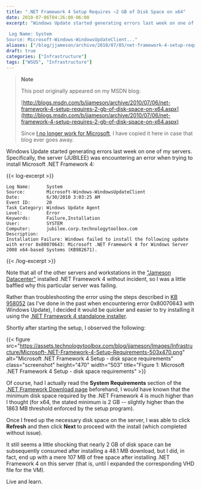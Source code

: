 ```yaml
---
title: ".NET Framework 4 Setup Requires ~2 GB of Disk Space on x64"
date: 2010-07-06T04:26:00-06:00
excerpt: "Windows Update started generating errors last week on one of my servers. Specifically, the server (JUBILEE) was encountering an error when trying to install Microsoft .NET Framework 4: 
 
 Log Name: System
Source: Microsoft-Windows-WindowsUpdateClient..."
aliases: ["/blog/jjameson/archive/2010/07/05/net-framework-4-setup-requires-2-gb-of-disk-space-on-x64.aspx", "/blog/jjameson/archive/2010/07/06/net-framework-4-setup-requires-2-gb-of-disk-space-on-x64.aspx"]
draft: true
categories: ["Infrastructure"]
tags: ["WSUS", "Infrastructure"]
---
```


> **Note**
>
> This post originally appeared on my MSDN blog:
>
> [http://blogs.msdn.com/b/jjameson/archive/2010/07/06/net-framework-4-setup-requires-2-gb-of-disk-space-on-x64.aspx](http://blogs.msdn.com/b/jjameson/archive/2010/07/06/net-framework-4-setup-requires-2-gb-of-disk-space-on-x64.aspx)
>
> Since
> [I no longer work for Microsoft](/blog/jjameson/2011/09/02/last-day-with-microsoft),
> I have copied it here in case that blog ever goes away.

Windows Update started generating errors last week on one of my servers.
Specifically, the server (JUBILEE) was encountering an error when trying to
install Microsoft .NET Framework 4:

{{< log-excerpt >}}

```
Log Name:      System
Source:        Microsoft-Windows-WindowsUpdateClient
Date:          6/30/2010 3:03:25 AM
Event ID:      20
Task Category: Windows Update Agent
Level:         Error
Keywords:      Failure,Installation
User:          SYSTEM
Computer:      jubilee.corp.technologytoolbox.com
Description:
Installation Failure: Windows failed to install the following update with error 0x80070643: Microsoft .NET Framework 4 for Windows Server 2008 x64-based Systems (KB982671).
```

{{< /log-excerpt >}}

Note that all of the other servers and workstations in the
["Jameson Datacenter"](/blog/jjameson/2009/09/14/the-jameson-datacenter)
installed .NET Framework 4 without incident, so I was a little baffled why this
particular server was failing.

Rather than troubleshooting the error using the steps described in
[KB 958052](http://support.microsoft.com/kb/958052) (as I've done in the past
when encountering error 0x80070643 with Windows Update), I decided it would be
quicker and easier to try installing it using the
[.NET Framework 4 standalone installer](http://www.microsoft.com/downloads/details.aspx?displaylang=en&FamilyID=0a391abd-25c1-4fc0-919f-b21f31ab88b7).

Shortly after starting the setup, I observed the following:

{{< figure src="https://assets.technologytoolbox.com/blog/jjameson/Images/Infrastructure/Microsoft-.NET-Framework-4-Setup-Requirements-503x470.png" alt="Microsoft .NET Framework 4 Setup - disk space requirements" class="screenshot" height="470" width="503" title="Figure 1: Microsoft .NET Framework 4 Setup - disk space requirements" >}}

Of course, had I actually read the **System Requirements** section of the
[.NET Framework Download page](http://www.microsoft.com/net/Download.aspx)
beforehand, I would have known that the minimum disk space required by the .NET
Framework 4 is much higher than I thought (for x64, the stated minimum is 2 GB
-- slightly higher than the 1863 MB threshold enforced by the setup program).

Once I freed up the necessary disk space on the server, I was able to click
**Refresh** and then click **Next** to proceed with the install (which completed
without issue).

It still seems a little shocking that nearly 2 GB of disk space can be
subsequently consumed after installing a 48.1 MB download, but I did, in fact,
end up with a mere 107 MB of free space after installing .NET Framework 4 on
this server (that is, until I expanded the corresponding VHD file for the VM).

Live and learn.

